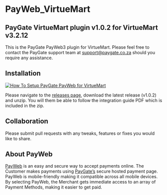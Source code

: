 # PayWeb_VirtueMart
## PayGate VirtueMart plugin v1.0.2 for VirtueMart v3.2.12

This is the PayGate PayWeb3 plugin for VirtueMart. Please feel free to contact the PayGate support team at support@paygate.co.za should you require any assistance.

## Installation
[![How To Setup PayGate PayWeb for VirtueMart](https://www.appinlet.com/wp-content/uploads/2018/09/VirtueMart-Integration.jpg)](https://www.youtube.com/watch?v=mROuaX0NBsE "How To Setup PayGate PayWeb for VirtueMart")

Please navigate to the [releases page](https://github.com/PayGate/PayWeb_VirtueMart/releases), download the latest release (v1.0.2) and unzip. You will them be able to follow the integration guide PDF which is included in the zip.

## Collaboration

Please submit pull requests with any tweaks, features or fixes you would like to share.

## About PayWeb

[PayWeb](https://www.paygate.co.za/paygate-products/payweb/) is an easy and secure way to accept payments online. The Customer makes payments using [PayGate’s](https://www.paygate.co.za/) secure hosted payment page. PayWeb is mobile-friendly making it compatible across all mobile devices. By selecting PayWeb, the Merchant gets immediate access to an array of Payment Methods, making it easier to get paid.

